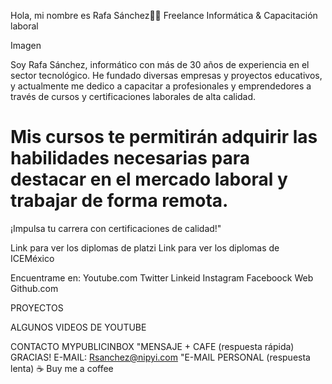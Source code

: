 Hola, mi nombre es Rafa Sánchez👍🏼
Freelance Informática & Capacitación laboral

Imagen

</h1> Soy Rafa Sánchez, informático con más de 30 años de experiencia en el sector tecnológico.</h1>
He fundado diversas empresas y proyectos educativos, y actualmente me dedico a capacitar a
profesionales y emprendedores a través de cursos y certificaciones laborales de alta calidad.

<h1>Mis cursos te permitirán adquirir las habilidades necesarias para destacar en el mercado
laboral y trabajar de forma remota.</h1>

¡Impulsa tu carrera con certificaciones de calidad!"

Link para ver los diplomas de platzi
Link para ver los diplomas de ICEMéxico

Encuentrame en:
Youtube.com
Twitter
Linkeid
Instagram
Faceboock
Web
Github.com

PROYECTOS



ALGUNOS VIDEOS DE YOUTUBE


CONTACTO
MYPUBLICINBOX "MENSAJE + CAFE (respuesta rápida) GRACIAS!
E-MAIL: Rsanchez@nipyi.com  "E-MAIL PERSONAL (respuesta lenta)
☕ Buy me a  coffee 
